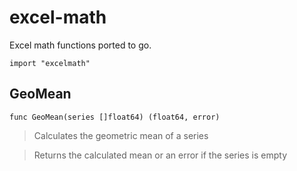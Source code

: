 # excel-math
Excel math functions ported to go.

`import "excelmath"`

## GeoMean ##
`func GeoMean(series []float64) (float64, error)`
> Calculates the geometric mean of a series

> Returns the calculated mean or an error if the series is empty
